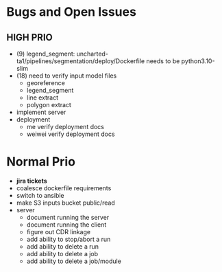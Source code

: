 # Bugs and Open Issues

## HIGH PRIO

* (9) legend_segment: uncharted-ta1/pipelines/segmentation/deploy/Dockerfile needs to be python3.10-slim
* (18) need to verify input model files
   * georeference
   * legend_segment
   * line extract
   * polygon extract
* implement server
* deployment
   * me verify deployment docs
   * weiwei verify deployment docs


# Normal Prio

* **jira tickets**
* coalesce dockerfile requirements
* switch to ansible
* make S3 inputs bucket public/read
* server
    * document running the server
    * document running the client
    * figure out CDR linkage
    * add ability to stop/abort a run
    * add ability to delete a run
    * add ability to delete a job
    * add ability to delete a job/module

